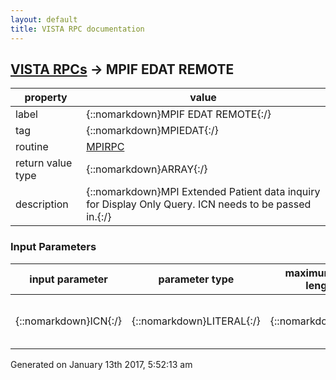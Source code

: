 ```yaml
---
layout: default
title: VISTA RPC documentation
---
```




## [VISTA RPCs](TableOfContent.md) &#8594; MPIF EDAT REMOTE 

 property | value 
--- | --- 
 label | {::nomarkdown}MPIF EDAT REMOTE{:/}
 tag | {::nomarkdown}MPIEDAT{:/}
 routine | [MPIRPC](http://code.osehra.org/dox/Routine_MPIRPC_source.html)
 return value type | {::nomarkdown}ARRAY{:/}
 description | {::nomarkdown}MPI Extended Patient data inquiry for Display Only Query. ICN needs to be passed in.{:/}

### Input Parameters

| input parameter | parameter type | maximum data length | required | description | 
| --- | --- | --- | --- | --- | 
| {::nomarkdown}ICN{:/} | {::nomarkdown}LITERAL{:/} | {::nomarkdown}16{:/} | {::nomarkdown}true{:/} | {::nomarkdown}ICN for patient requesting data on.{:/} | 




 Generated on January 13th 2017, 5:52:13 am
